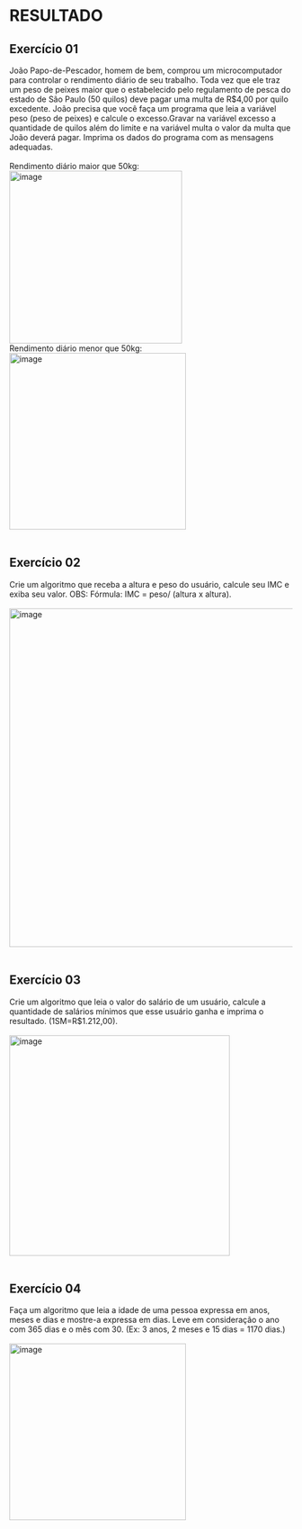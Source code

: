 <h1> RESULTADO
  <h2> Exercício 01 </h2>
João Papo-de-Pescador, homem de bem, comprou um microcomputador para controlar o rendimento diário de seu trabalho. Toda vez que ele traz um peso de peixes maior que o estabelecido pelo regulamento de pesca do estado de São Paulo (50 quilos) deve pagar uma multa de R$4,00 por quilo excedente. 
João precisa que você faça um programa que leia a variável peso (peso de peixes) e calcule o excesso.Gravar na variável excesso a quantidade de quilos além do limite e na variável multa o valor da multa que João deverá pagar. Imprima os dados do programa com as mensagens adequadas.
<br> 
<br>
Rendimento diário maior que 50kg:
<br> 
<img width="307" alt="image" src="https://github.com/thaisbreder/Aula07_Exercicios/assets/133882082/799b0026-7297-4dea-bc85-0fc98cd587b4">
<br>
Rendimento diário menor que 50kg:
<br> 
<img width="314" alt="image" src="https://github.com/thaisbreder/Aula07_Exercicios/assets/133882082/97868253-d780-4d67-8db5-3fd251ebe357">
<br>
<br>
<h2> Exercício 02 </h2>
Crie um algoritmo que receba a altura e peso do usuário, calcule seu IMC e exiba seu valor.
OBS:  Fórmula: IMC = peso/ (altura x altura).
<br><br>
<img width="602" alt="image" src="https://github.com/thaisbreder/Aula07_Exercicios/assets/133882082/6704a54b-1425-4bcd-a08a-4999ab4cf747">
<br>
<br>
<h2> Exercício 03 </h2>
 Crie um algoritmo que leia o valor do salário de um usuário, calcule a quantidade de salários mínimos que esse usuário ganha e imprima o resultado. (1SM=R$1.212,00).
<br><br>
<img width="392" alt="image" src="https://github.com/thaisbreder/Aula07_Exercicios/assets/133882082/7e2f0bea-951f-4a3d-8d0d-a5b450edee34"><br>
<br>
<h2> Exercício 04 </h2>
Faça um algoritmo que leia a idade de uma pessoa expressa em anos, meses e dias e mostre-a expressa em dias. Leve em consideração o ano com 365 dias e o mês com 30. (Ex: 3 anos, 2 meses e 15 dias = 1170 dias.)
<br><br>
<img width="314" alt="image" src="https://github.com/thaisbreder/Aula07_Exercicios/assets/133882082/49c9ced6-a692-4d88-bb81-5f7f7c84e71e">
